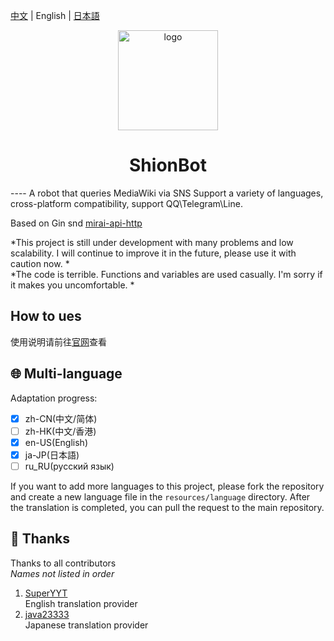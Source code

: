 [中文](https://github.com/nyancatda/ShionBot) | English | [日本語](README-ja-JP.md)
<center>
   <img width="160" src="https://shionbot.xyz/img/logo.png" alt="logo"></br>
   <h1>ShionBot</h1>
</center>
----
A robot that queries MediaWiki via SNS
Support a variety of languages, cross-platform compatibility, support QQ\Telegram\Line.

Based on Gin snd [mirai-api-http](https://github.com/project-mirai/mirai-api-http)

*This project is still under development with many problems and low scalability. I will continue to improve it in the future, please use it with caution now. *  
*The code is terrible. Functions and variables are used casually. I'm sorry if it makes you uncomfortable. *

## How to ues
使用说明请前往[官网](https://shionbot.xyz/)查看

## 🌐 Multi-language
Adaptation progress: 
- [x] zh-CN(中文/简体)
- [ ] zh-HK(中文/香港)
- [x] en-US(English)
- [x] ja-JP(日本語)
- [ ] ru_RU(русский язык)

If you want to add more languages to this project, please fork the repository and create a new language file in the `resources/language` directory. After the translation is completed, you can pull the request to the main repository. 

## 🎐 Thanks  
Thanks to all contributors  
*Names not listed in order*
1. [SuperYYT](https://github.com/SuperYYT)  
  English translation provider
2. [java23333](https://github.com/java23333)  
  Japanese translation provider
